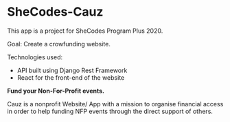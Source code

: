 # SheCodes-Cauz

This app is a project for SheCodes Program Plus 2020.

Goal: Create a crowfunding website.

Technologies used:
- API built using Django Rest Framework
- React for the front-end of the website

**Fund your Non-For-Profit events.**

Cauz is a nonprofit Website/ App with a mission to organise financial access in order to help funding NFP events through the direct support of others.


